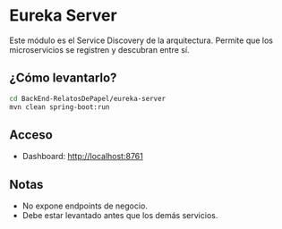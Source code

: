 # Eureka Server

Este módulo es el Service Discovery de la arquitectura. Permite que los microservicios se registren y descubran entre sí.

## ¿Cómo levantarlo?

```sh
cd BackEnd-RelatosDePapel/eureka-server
mvn clean spring-boot:run
```

## Acceso
- Dashboard: [http://localhost:8761](http://localhost:8761)

## Notas
- No expone endpoints de negocio.
- Debe estar levantado antes que los demás servicios. 